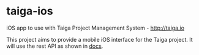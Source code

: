 # taiga-ios
iOS app to use with Taiga Project Management System - http://taiga.io

This project aims to provide a mobile iOS interface for the Taiga project.
It will use the rest API as shown in [docs](http://taigaio.github.io/taiga-doc/dist/).
